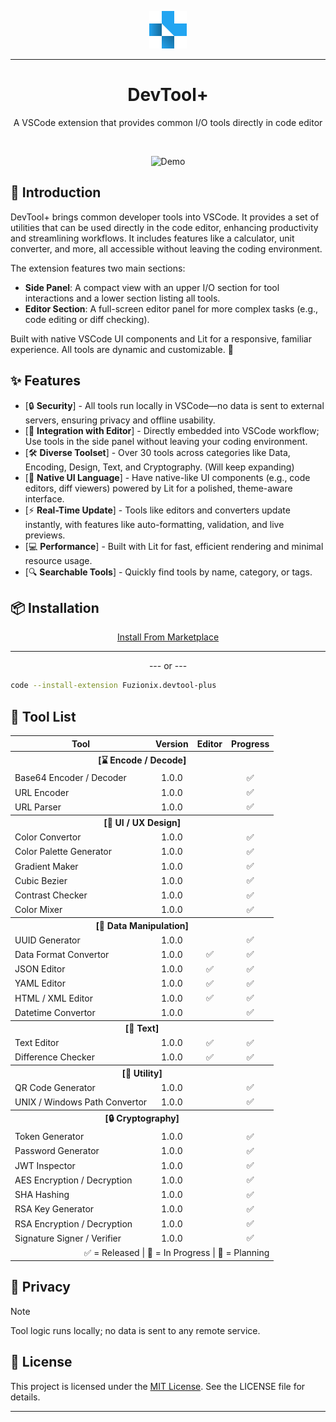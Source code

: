 <p align="center">
  <img src="media/devtool-plus-logo.png" alt="Case Converter Logo" width="60" />
</p>

---

<h1 align="center">
DevTool+
</h1>

<p align="center">
A VSCode extension that provides common I/O tools directly in code editor
</p>

</br>

<p align="center">
  <img src="media/devtool-plus-demo.gif" alt="Demo" width="800" />
</p>

## 📖 Introduction

DevTool+ brings common developer tools into VSCode. It provides a set of utilities that can be used directly in the code editor, enhancing productivity and streamlining workflows. It includes features like a calculator, unit converter, and more, all accessible without leaving the coding environment.

The extension features two main sections:

- **Side Panel**: A compact view with an upper I/O section for tool interactions and a lower section listing all tools.
- **Editor Section**: A full-screen editor panel for more complex tasks (e.g., code editing or diff checking).

Built with native VSCode UI components and Lit for a responsive, familiar experience. All tools are dynamic and customizable. 🌟

## ✨ Features

- [🔒 **Security**] - All tools run locally in VSCode—no data is sent to external servers, ensuring privacy and offline usability.
- [🧰 **Integration with Editor**] - Directly embedded into VSCode workflow; Use tools in the side panel without leaving your coding environment.
- [🛠️ **Diverse Toolset**] - Over 30 tools across categories like Data, Encoding, Design, Text, and Cryptography. (Will keep expanding)
- [📔 **Native UI Language**] - Have native-like UI components (e.g., code editors, diff viewers) powered by Lit for a polished, theme-aware interface.
- [⚡ **Real-Time Update**] - Tools like editors and converters update instantly, with features like auto-formatting, validation, and live previews.
- [💻 **Performance**] - Built with Lit for fast, efficient rendering and minimal resource usage.
- [🔍 **Searchable Tools**] - Quickly find tools by name, category, or tags.

## 📦 Installation

<p align="center">
  <a href="https://marketplace.visualstudio.com/items?itemName=Fuzionix.devtool-plus">Install From Marketplace</a>
</p>

---

<p align="center">
  --- or ---
</p>

```sh
code --install-extension Fuzionix.devtool-plus
```

## 🧰 Tool List

<table align="center">
  <tr>
    <th>Tool</th>
    <th>Version</th>
    <th>Editor</th>
    <th>Progress</th>
  </tr>
  <tr>
    <th colspan="4">[⌛ Encode / Decode]</th>
  </tr>
  <tr>
    <td>Base64 Encoder / Decoder</td>
    <td align="center">1.0.0</td>
    <td align="center"></td>
    <td align="center">✅</td>
  </tr>
  <tr>
    <td>URL Encoder</td>
    <td align="center">1.0.0</td>
    <td align="center"></td>
    <td align="center">✅</td>
  </tr>
  <tr>
    <td>URL Parser</td>
    <td align="center">1.0.0</td>
    <td align="center"></td>
    <td align="center">✅</td>
  </tr>

  <tr>
    <th colspan="4">[📱 UI / UX Design]</th>
  </tr>
  <tr>
    <td>Color Convertor</td>
    <td align="center">1.0.0</td>
    <td align="center"></td>
    <td align="center">✅</td>
  </tr>
  <tr>
    <td>Color Palette Generator</td>
    <td align="center">1.0.0</td>
    <td align="center"></td>
    <td align="center">✅</td>
  </tr>
  <tr>
    <td>Gradient Maker</td>
    <td align="center">1.0.0</td>
    <td align="center"></td>
    <td align="center">✅</td>
  </tr>
  <tr>
    <td>Cubic Bezier</td>
    <td align="center">1.0.0</td>
    <td align="center"></td>
    <td align="center">✅</td>
  </tr>
  <tr>
    <td>Contrast Checker</td>
    <td align="center">1.0.0</td>
    <td align="center"></td>
    <td align="center">✅</td>
  </tr>
  <tr>
    <td>Color Mixer</td>
    <td align="center">1.0.0</td>
    <td align="center"></td>
    <td align="center">✅</td>
  </tr>

  <tr>
    <th colspan="4">[💽 Data Manipulation]</th>
  </tr>
  <tr>
    <td>UUID Generator</td>
    <td align="center">1.0.0</td>
    <td align="center"></td>
    <td align="center">✅</td>
  </tr>
  <tr>
    <td>Data Format Convertor</td>
    <td align="center">1.0.0</td>
    <td align="center">✅</td>
    <td align="center">✅</td>
  </tr>
  <tr>
    <td>JSON Editor</td>
    <td align="center">1.0.0</td>
    <td align="center">✅</td>
    <td align="center">✅</td>
  </tr>
  <tr>
    <td>YAML Editor</td>
    <td align="center">1.0.0</td>
    <td align="center">✅</td>
    <td align="center">✅</td>
  </tr>
  <tr>
    <td>HTML / XML Editor</td>
    <td align="center">1.0.0</td>
    <td align="center">✅</td>
    <td align="center">✅</td>
  </tr>
  <tr>
    <td>Datetime Convertor</td>
    <td align="center">1.0.0</td>
    <td align="center"></td>
    <td align="center">✅</td>
  </tr>

  <tr>
    <th colspan="4">[📝 Text]</th>
  </tr>
  <tr>
    <td>Text Editor</td>
    <td align="center">1.0.0</td>
    <td align="center">✅</td>
    <td align="center">✅</td>
  </tr>
  <tr>
    <td>Difference Checker</td>
    <td align="center">1.0.0</td>
    <td align="center">✅</td>
    <td align="center">✅</td>
  </tr>

  <tr>
    <th colspan="4">[🧰 Utility]</th>
  </tr>
  <tr>
    <td>QR Code Generator</td>
    <td align="center">1.0.0</td>
    <td align="center"></td>
    <td align="center">✅</td>
  </tr>
  <tr>
    <td>UNIX / Windows Path Convertor</td>
    <td align="center">1.0.0</td>
    <td align="center"></td>
    <td align="center">✅</td>
  </tr>

  <tr>
    <th colspan="4">[🔒 Cryptography]</th>
  </tr>
  <tr>
    <td>Token Generator</td>
    <td align="center">1.0.0</td>
    <td align="center"></td>
    <td align="center">✅</td>
  </tr>
  <tr>
    <td>Password Generator</td>
    <td align="center">1.0.0</td>
    <td align="center"></td>
    <td align="center">✅</td>
  </tr>
  <tr>
    <td>JWT Inspector</td>
    <td align="center">1.0.0</td>
    <td align="center"></td>
    <td align="center">✅</td>
  </tr>
  <tr>
    <td>AES Encryption / Decryption</td>
    <td align="center">1.0.0</td>
    <td align="center"></td>
    <td align="center">✅</td>
  </tr>
  <tr>
    <td>SHA Hashing</td>
    <td align="center">1.0.0</td>
    <td align="center"></td>
    <td align="center">✅</td>
  </tr>
  <tr>
    <td>RSA Key Generator</td>
    <td align="center">1.0.0</td>
    <td align="center"></td>
    <td align="center">✅</td>
  </tr>
  <tr>
    <td>RSA Encryption / Decryption</td>
    <td align="center">1.0.0</td>
    <td align="center"></td>
    <td align="center">✅</td>
  </tr>
  <tr>
    <td>Signature Signer / Verifier</td>
    <td align="center">1.0.0</td>
    <td align="center"></td>
    <td align="center">✅</td>
  </tr>
  <tr>
    <td colspan="4" align="right">✅ = Released | 🚧 = In Progress | 📝 = Planning</td>
  </tr>
</table>

## 🔐 Privacy
> [!NOTE]
> Tool logic runs locally; no data is sent to any remote service.

## 📄 License

This project is licensed under the [MIT License](LICENSE). See the LICENSE file for details.

---
